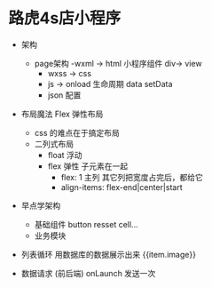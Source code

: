 # 路虎4s店小程序
- 架构

  - page架构
    -wxml -> html 
      小程序组件 div-> view
    - wxss -> css
    - js ->
      onload   生命周期
      data setData
    - json 配置
- 布局魔法 Flex 弹性布局
  - css 的难点在于搞定布局
  - 二列式布局
    - float 浮动
    - flex 弹性
      子元素在一起
      - flex: 1 主列
        其它列把宽度占完后，都给它
      - align-items: flex-end|center|start

- 早点学架构
  - 基础组件
    button resset cell...
  - 业务模块 
  
- 列表循环
  用数据库的数据展示出来
  <block wx:for="" wx:key="唯一">
    {{item.image}}
  </block>

- 数据请求 (前后端)
  onLaunch 发送一次